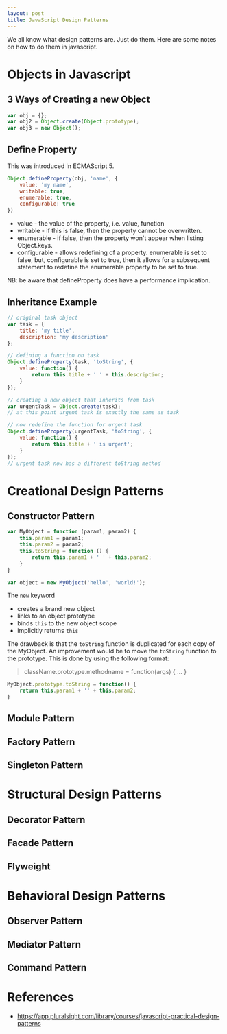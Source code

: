 ```yaml
---
layout: post
title: JavaScript Design Patterns
---
```


We all know what design patterns are. Just do them. Here are some notes on how to do them in javascript.

# Objects in Javascript

## 3 Ways of Creating a new Object

``` javascript
var obj = {};
var obj2 = Object.create(Object.prototype);
var obj3 = new Object();
```

## Define Property

This was introduced in ECMAScript 5.

``` javascript
Object.defineProperty(obj, 'name', {
    value: 'my name',
    writable: true,
    enumerable: true,
    configurable: true
})
```

* value - the value of the property, i.e. value, function 
* writable - if this is false, then the property cannot be overwritten.
* enumerable - if false, then the property won't appear when listing Object.keys.
* configurable - allows redefining of a property. enumerable is set to false, but, configurable is set to true, then it allows for a subsequent statement to redefine the enumerable property to be set to true.

NB: be aware that defineProperty does have a performance implication.

## Inheritance Example

```javascript
// original task object
var task = {
    title: 'my title',
    description: 'my description'
};

// defining a function on task
Object.defineProperty(task, 'toString', {
    value: function() {
        return this.title + ' ' + this.description;
    }
}); 

// creating a new object that inherits from task
var urgentTask = Object.create(task);
// at this point urgent task is exactly the same as task

// now redefine the function for urgent task
Object.defineProperty(urgentTask, 'toString', {
    value: function() {
        return this.title + ' is urgent';
    }
});
// urgent task now has a different toString method

```

# Creational Design Patterns

## Constructor Pattern

``` javascript
var MyObject = function (param1, param2) {
    this.param1 = param1;
    this.param2 = param2;
    this.toString = function () {
        return this.param1 + ' ' + this.param2;
    }
}

var object = new MyObject('hello', 'world!');
```

The `new` keyword

* creates a brand new object
* links to an object prototype
* binds `this` to the new object scope
* implicitly returns `this`

The drawback is that the `toString` function is duplicated for each copy of the MyObject.
An improvement would be to move the `toString` function to the prototype.
This is done by using the following format:   

> className.prototype.methodname = function(args) { ... }

``` javascript
MyObject.prototype.toString = function() {
    return this.param1 + '' + this.param2;
}
```

## Module Pattern

## Factory Pattern

## Singleton Pattern

# Structural Design Patterns

## Decorator Pattern

## Facade Pattern

## Flyweight

# Behavioral Design Patterns

## Observer Pattern

## Mediator Pattern

## Command Pattern


# References
* https://app.pluralsight.com/library/courses/javascript-practical-design-patterns